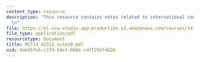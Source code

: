 ```yaml
---
content_type: resource
description: "This resource contains notes related to international competition.\r\
  \n"
file: https://ol-ocw-studio-app-production.s3.amazonaws.com/courses/14-42-environmental-policy-and-economics-spring-2011/4a6457ebc17d58e1088ecdff292fdd28_MIT14_42S11_note10.pdf
file_type: application/pdf
resourcetype: Document
title: MIT14_42S11_note10.pdf
uid: 4a6457eb-c17d-58e1-088e-cdff292fdd28
---
```


